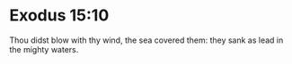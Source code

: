 # Exodus 15:10

Thou didst blow with thy wind, the sea covered them: they sank as lead in the mighty waters.